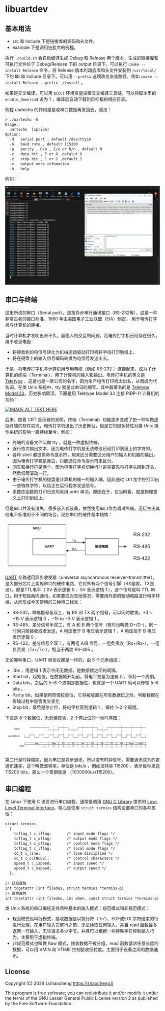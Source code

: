 # libuartdev

## 基本用法

- src 和 include 下是链接库的源码和头文件。
- example 下是调用链接库的例程。

执行 `./build.sh` 会自动编译生成 Debug 和 Release 两个版本，生成的链接库和可执行文件位于 Debug/Release 下的 output 目录下。可以执行 `cmake --install Release` 命令，将 Release 版本的动态库和头文件安装到 `/usr/local/` 下的 lib 和 include 目录下。可以用 `--prefix` 选项改变安装路径，例如 `cmake --install Release --prefix ./install` 。

如果是交叉编译，可以用 `${CC}` 环境变量设置交叉编译工具链，可以将脚本里的 `enable_download` 设为 1 ，编译后自动下载到目标板的相应目录。

例程 uartecho 的作用是接收串口数据再发回去，语法：

```
> ./uartecho -h
Usage:
  uartecho  [option]
Option:
  -d   serial port , default /dev/ttyS0
  -b   baud rate , default 115200
  -p   parity , O/o , E/e or N/n , default N
  -x   data bit , 7 or 8 ,defalut 8
  -z   stop bit , 1 or 2 ,default 1
  -v   output more infomation
  -h   help
```

例如：

![uartecho-demo.png](./_pics/uartecho-demo.png)

## 串口与终端

这里所说的串口（Serial port），是指异步串行通讯接口（RS-232等），这是一种非常古老的接口标准，1960 年由美国电子工业联盟（EIA）制定， 用于电传打字机与计算机的连接。

当时计算机才发明出来不久，面临人机交互的问题，而电传打字机已经存在很久，用于收发电报：

- 将接收到的电信号转化为机械运动驱动打印机将字母打印到纸上。
- 将在键盘上的输入信号编码转换为电信号发送出去。

于是，将电传打字机与计算机用专用电缆（例如 RS-232 ）连接起来，成为了计算机的终端（Terminal），用于计算机的输入和输出。电传打字机的英文是 [Teletype](https://en.wikipedia.org/wiki/Teletype_Corporation) ，这是也是一家公司的名字，因为生产电传打印机太出名，从而成为代名词。在类 Unix 系统中，tty 就是此单词的缩写。其中最著名的是 [Teletype Model 33](https://en.wikipedia.org/wiki/Teletype_Model_33#Historical_impact)，历史影响颇深。下面是用 Teletype Model 33 连接 PiDP-11 计算机的视频：

[![IMAGE ALT TEXT HERE](https://img.youtube.com/vi/DRzpJyOc3bc/0.jpg)](https://www.youtube.com/watch?v=DRzpJyOc3bc)

后来，随着 CRT 显示器的发明，终端（Terminal）功能逐步变成了由一种叫做虚拟终端的软件实现，电传打字机退出了历史舞台，但是它的很多特性对类 Unix 操作系统的影响一直持续至今，例如：

- 终端的设备文件叫做 tty ，就是一种虚拟终端。
- 逐行依次输出文本，因为电传打字机是无法修改已经打印到纸上的字符的。
- 各种 shell 都提供命令提示符，用来区分需要区分用户的输入和机器的输出，因为电传打字机是黑白，只能通过命令提示符来区分。
- 回车和换行符是两个，因为电传打字机切换行时是需要先将打字头回到开头，然后纸筒滚动一行。
- 由于电传打字机的键盘是计算机的唯一的输入端，因此通过 ctrl 加字符打印出一些特殊字符，以给正在运行程序发送信号。
- 多数库函数的打印日志均采用 print 单词，原因在于，在当时看，就是物理意义上打印到纸上。

但是串口并没有消失，很多嵌入式设备，依然使用串口作为调试终端，还衍生出其他电平标准用于不同的场合。现在串口的硬件基本结构：

![uart-hardware.png](./_pics/uart-hardware.png)

[UART](https://en.wikipedia.org/wiki/Universal_asynchronous_receiver-transmitter) 全称通用异步收发器（universal asynchronous receiver-transmitter），是大部分芯片上实现串口的硬件电路，它对外有两个信号引脚（RX是收，TX是发），都是TTL电平（ 0V 表示逻辑 0 ，5V 表示逻辑 1 ），这个信号就叫 TTL 串口，用于短距离内通讯，如果要应对其他情况，需要用外部的驱动电路进行电平转换，从而形成今天常用的三种串口标准：

- RS-232，单端信号全双工，有 RX 和 TX 两个信号，可以同时收发。+3 ~ +15 V 表示逻辑 0 ，−15 to −3 V 表示逻辑 1 。
- RS-485，差分信号半双工，有 A 和 B 两个信号（有时也叫做 D+/D-），同一时间只能接收或者发送，A 电压低于 B 电压表示逻辑 1 ，A 电压高于 B 电压表示逻辑 0 。
- RS-422，差分信号全双工，有两组 A/B 信号，一组负责收（Rx+/Rx-），一组负责发（Tx+/Tx-），相当于两路 RS-485 。

无论哪种串口，UART 帧协议都是一样的，由 5 个元素组成：
- Idle ，用逻辑 1 表示空闲无数据，是数据帧之间的间隔。
- Start bit，起始位，在数据帧开始前，将电平拉低为逻辑 0 ，保持一个周期。
- Data bits，之后的 5~8 个周期是数据位，也就是一个 UART 帧可以传输 5~8 bits 。
- Parity bit，如果使用奇偶校验位，它将被放置在所有数据位之后，判断数据在传输过程中是否发生变化
- Stop bit，最后是停止位，将电平拉高到逻辑 1 ，保持 1~2 个周期。 

下面是 8 个数据位，无奇偶校验，2 个停止位的一帧时序图：

![uart-signal.png](./_pics/uart-signal.png)

第二行是时钟周期，因为串口是异步通讯，所以没有时钟信号，需要通讯双方约定通讯速率，这个叫做波特率，单位是 bits/s ，例如波特率 115200 ，表示每秒发送 115200 bits，那么一个周期就是 （1000000us/115200）。 

## 串口编程

在 Linux 下使用 C 语言进行串口编程，通常是调用 [GNU C Library](https://www.gnu.org/software/libc/) 提供的 [Low-Level Terminal Interface](https://www.gnu.org/software/libc/manual/html_node/Low_002dLevel-Terminal-Interface.html?spm=wolai.workspace.0.0.7bf85fdcxzdAL7)。核心是使用 `struct termios` 结构设置串口的各种属性：

```
struct termios
  {
    tcflag_t c_iflag;       /* input mode flags */
    tcflag_t c_oflag;       /* output mode flags */
    tcflag_t c_cflag;       /* control mode flags */
    tcflag_t c_lflag;       /* local mode flags */
    cc_t c_line;            /* line discipline */
    cc_t c_cc[NCCS];        /* control characters */
    speed_t c_ispeed;       /* input speed */
    speed_t c_ospeed;       /* output speed */
  };

// 获取属性
int tcgetattr (int filedes, struct termios *termios-p)
// 设置属性
int tcsetattr (int filedes, int when, const struct termios *termios-p)
```

类 Unix 系统的串口编程支持两种基本的输入模式：规范模式和非规范模式：

- 规范模式也叫行模式，接收数据是以换行符（'\n'）、EOF或EOL字符结束的行进行处理，在用户输入完整行之前，无法读取任何输入，并且 read 函数最多返回一行输入，无论请求多少字节。并且可以根据一些特殊字符控制输入行为。主要用于虚拟终端。
- 非规范模式也叫做 Raw 模式，接收数据不被分组，read 函数请求任意长度的数据，可以用 VMIN 和 VTIME 控制接收细粒度。主要用于设备之间的数据通讯。

## License

Copyright (C) 2024 Lishaocheng <https://shaocheng.li> 

This program is free software; you can redistribute it and/or modify it under the terms of the GNU Lesser General Public License version 3 as published by the Free Software Foundation.
